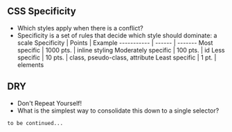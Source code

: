 ## CSS Specificity
- Which styles apply when there is a conflict?
- Specificity is a set of rules that decide which style should dominate: a scale
    Specificity | Points | Example
    ----------- | ------ | -------
    Most specific | 1000 pts. | inline styling
    Moderately specific | 100 pts. | id
    Less specific | 10 pts. | class, pseudo-class, attribute
    Least specific | 1 pt. | elements

## DRY
- Don't Repeat Yourself!
- What is the simplest way to consolidate this down to a single selector?

`to be continued...`